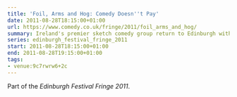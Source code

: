```yaml
---
title: 'Foil, Arms and Hog: Comedy Doesn''t Pay'
date: 2011-08-28T18:15:00+01:00
url: https://www.comedy.co.uk/fringe/2011/foil_arms_and_hog/
summary: Ireland's premier sketch comedy group return to Edinburgh with their finest show to date.
series: edinburgh_festival_fringe_2011
start: 2011-08-28T18:15:00+01:00
end: 2011-08-28T19:15:00+01:00
tags:
- venue:9c7rwrw6+2c
---
```

Part of the _Edinburgh Festival Fringe 2011_.
